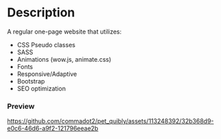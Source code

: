 # Description

A regular one-page website that utilizes:
- CSS Pseudo classes
- SASS
- Animations (wow.js, animate.css)
- Fonts
- Responsive/Adaptive
- Bootstrap
- SEO optimization

### Preview

https://github.com/commadot2/pet_quibly/assets/113248392/32b368d9-e0c6-46d6-a9f2-121796eeae2b

